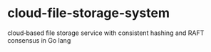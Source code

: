 # cloud-file-storage-system
cloud‐based file storage service with consistent hashing and RAFT consensus in Go lang
